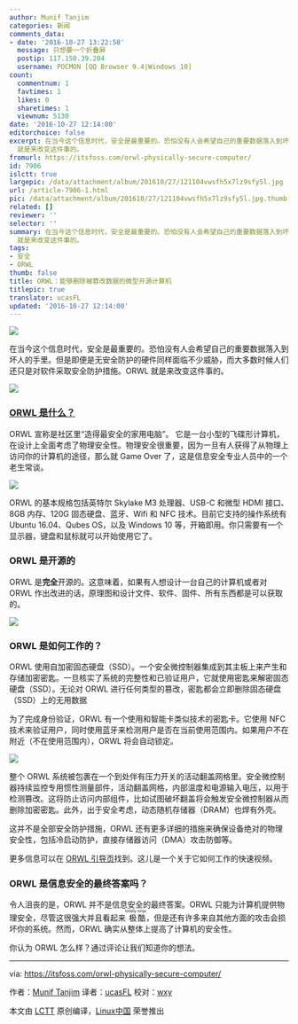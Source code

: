 ```yaml
---
author: Munif Tanjim
categories: 新闻
comments_data:
- date: '2016-10-27 13:22:58'
  message: 只想要一个折叠屏
  postip: 117.150.39.204
  username: POCMON [QQ Browser 9.4|Windows 10]
count:
  commentnum: 1
  favtimes: 1
  likes: 0
  sharetimes: 1
  viewnum: 5130
date: '2016-10-27 12:14:00'
editorchoice: false
excerpt: 在当今这个信息时代，安全是最重要的。恐怕没有人会希望自己的重要数据落入到坏人的手里。但是即便是无安全防护的硬件同样面临不少威胁，而大多数时候人们还只是对软件采取安全防护措施。ORWL
  就是来改变这件事的。
fromurl: https://itsfoss.com/orwl-physically-secure-computer/
id: 7906
islctt: true
largepic: /data/attachment/album/201610/27/121104vwsfh5x7lz9sfy5l.jpg
url: /article-7906-1.html
pic: /data/attachment/album/201610/27/121104vwsfh5x7lz9sfy5l.jpg.thumb.jpg
related: []
reviewer: ''
selector: ''
summary: 在当今这个信息时代，安全是最重要的。恐怕没有人会希望自己的重要数据落入到坏人的手里。但是即便是无安全防护的硬件同样面临不少威胁，而大多数时候人们还只是对软件采取安全防护措施。ORWL
  就是来改变这件事的。
tags:
- 安全
- ORWL
thumb: false
title: ORWL：能够删除被篡改数据的微型开源计算机
titlepic: true
translator: ucasFL
updated: '2016-10-27 12:14:00'
---
```


![](/data/attachment/album/201610/27/121104vwsfh5x7lz9sfy5l.jpg)


在当今这个信息时代，安全是最重要的。恐怕没有人会希望自己的重要数据落入到坏人的手里。但是即便是无安全防护的硬件同样面临不少威胁，而大多数时候人们还只是对软件采取安全防护措施。ORWL 就是来改变这件事的。


![](/data/attachment/album/201610/27/121457lvmcpwjmcpqncjz5.jpg)


### [ORWL 是什么？](http://www.design-shift.com/orwl/)


ORWL 宣称是社区里“造得最安全的家用电脑”。 它是一台小型的飞碟形计算机，在设计上全面考虑了物理安全性。物理安全很重要，因为一旦有人获得了从物理上访问你的计算机的途径，那么就 Game Over 了，这是信息安全专业人员中的一个老生常谈。


![](/data/attachment/album/201610/27/121523fjjooyo6a1lha1jo.jpg)


ORWL 的基本规格包括英特尔 Skylake M3 处理器、USB-C 和微型 HDMI 接口、8GB 内存、120G 固态硬盘、蓝牙、Wifi 和 NFC 技术。目前它支持的操作系统有 Ubuntu 16.04、Qubes OS，以及 Windows 10 等，开箱即用。你只需要有一个显示器，键盘和鼠标就可以开始使用它了。


### ORWL 是开源的


ORWL 是**完全**开源的。这意味着，如果有人想设计一台自己的计算机或者对 ORWL 作出改进的话，原理图和设计文件、软件、固件、所有东西都是可以获取的。


![](/data/attachment/album/201610/27/121551kumk79m5yyf0x9xr.jpg)


### ORWL 是如何工作的？


ORWL 使用自加密固态硬盘（SSD）。一个安全微控制器集成到其主板上来产生和存储加密密匙。一旦核实了系统的完整性和已验证用户，它就使用密匙来解密固态硬盘（SSD）。无论对 ORWL 进行任何类型的篡改，密匙都会立即删除固态硬盘（SSD）上的无用数据


为了完成身份验证，ORWL 有一个使用和智能卡类似技术的密匙卡。它使用 NFC 技术来验证用户，同时使用蓝牙来检测用户是否在当前使用范围内。如果用户不在附近（不在使用范围内），ORWL 将会自动锁定。


![](/data/attachment/album/201610/27/121603cja07djjjaddlaaz.jpg)


整个 ORWL 系统被包裹在一个到处伴有压力开关的活动翻盖网格里。安全微控制器持续监控专用惯性测量部件，活动翻盖网格，内部温度和电源输入电压，以用于检测篡改。这将防止访问内部组件，比如试图破坏翻盖将会触发安全微控制器从而删除加密密匙。此外，出于安全考虑，动态随机存储器（DRAM）也焊有外壳。


这并不是全部安全防护措施，ORWL 还有更多详细的措施来确保设备绝对的物理安全性，包括冷启动防护，直接存储器访问（DMA）攻击防御等。


更多信息可以在 [ORWL 引导页](https://www.orwl.org/)找到。这儿是一个关于它如何工作的快速视频。







### ORWL 是信息安全的最终答案吗？


令人沮丧的是，ORWL 并不是信息安全的最终答案。ORWL 只能为计算机提供物理安全，尽管这很强大并且看起来<ruby> 极酷 <rp>  （ </rp> <rt>  totally ninja </rt> <rp>  ） </rp></ruby>，但是还有许多来自其他方面的攻击会损坏你的系统。然而，ORWL 确实从整体上提高了计算机的安全性。


你认为 ORWL 怎么样？通过评论让我们知道你的想法。




---


via: <https://itsfoss.com/orwl-physically-secure-computer/>


作者：[Munif Tanjim](https://itsfoss.com/author/munif/) 译者：[ucasFL](https://github.com/ucasFL) 校对：[wxy](https://github.com/wxy)


本文由 [LCTT](https://github.com/LCTT/TranslateProject) 原创编译，[Linux中国](https://linux.cn/) 荣誉推出